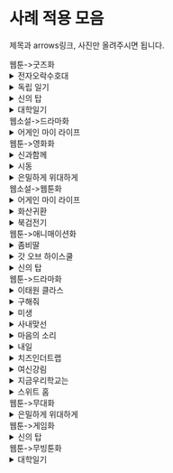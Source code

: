 # 사례 적용 모음
제목과 arrows링크, 사진만 올려주시면 됩니다. 

<summary>웹툰->굿즈화</summary>
<div markdown="1">   
 
<details>
<summary>전자오락수호대</summary>
<div markdown="1">       

[전자오락수호대.txt](https://github.com/chunsejin/web-media-mix/files/8488472/default.txt)

https://arrows.app/#/googledrive/ids=1jW8ZVTFIbMY1H4PB9zf7XCAffeuY0ZwG

  
![전자오락수호대(웹툰_게임_굿즈)](https://user-images.githubusercontent.com/83636246/163371733-bdb2e77a-b06b-4b7f-a3ed-88a151b9fa1a.png)

</div>
</details>

<details>
<summary>독립 일기</summary>
<div markdown="1">
https://drive.google.com/file/d/1d_xdrh8vep3lMvruQvoYkRDuJXQ2nEX7/view?usp=sharing
 
![독립일기 arrow](https://user-images.githubusercontent.com/100740570/169640293-72db18c3-9660-4e1d-9d4b-817e9195b4e3.png)
  
</div>
</details>
 
<details>
<summary>신의 탑</summary>
<div markdown="1">
https://drive.google.com/file/d/1LYDyvzCZ7_JwHtniPsJvmCpswDe22Gaz/view?usp=sharing
 
![신의탑 arrow](https://user-images.githubusercontent.com/100740570/170272562-661282f5-4544-451a-89e4-1065efbf13cf.png)

</div>
</details>
 
<details>
<summary>대학일기</summary>
<div markdown="1">       

https://drive.google.com/file/d/1vtDwjLzKRARYcfVp-P9PmoMO7z6SdpjR/view?usp=sharing

![대학일기 arrow](https://user-images.githubusercontent.com/100740570/170712138-cec987dc-e28c-4d56-bb10-637e4a9c3f38.png)

</div>
</details>
 
</div>
</details>

<summary>웹소설->드라마화</summary>
<div markdown="1">
<details>
<summary>어게인 마이 라이프</summary>
<div markdown="1">       
https://drive.google.com/file/d/1hJyuVDndeFn6dStbTt7yZsVBbwsPhfZr/view?usp=sharing

![어게인 마이 라이프](https://user-images.githubusercontent.com/101037541/169456319-6008225e-ae65-46a6-9433-1a4823801a25.png)

</div>
</details>
</div>
</details>

<summary>웹툰->영화화</summary>
<div markdown="1"> 
<details>
<summary>신과함께</summary>
<div markdown="1">       

[신과함께.txt](https://github.com/chunsejin/web-media-mix/blob/Minimin_branch/arrows/sin.txt)

https://drive.google.com/file/d/1HjyXxeW_LYCCL5CBZp4auWtwr8YFJ8Ee/view?usp=sharing

![Webtoon_Movie(신과함께)](https://user-images.githubusercontent.com/100695795/163532696-8f849479-bafe-4a05-9498-cc251a751abe.png)

</div>
</details>
  
<details>
<summary>시동</summary>
<div markdown="1">
https://drive.google.com/file/d/1mg9JP7K6JeabkUUAKbrPJ2VOVd2WfKVy/view?usp=sharing
  
![Webtoon_Movie (1)](https://user-images.githubusercontent.com/100738541/169811031-4b4501b2-be38-44c7-a34f-6d9438a1d909.png)

</div>
</details>

<details>
<summary>은밀하게 위대하게</summary>
<div markdown="1">
https://arrows.app/#/local/id=1BrMfj4mYFIleRMSeIu4
  
![Webtoon_Movie (은밀하게 위대하게)](https://user-images.githubusercontent.com/90401682/170238764-9723f075-2dd7-4dbb-a922-0a7bd89a5395.png)
 </div>
 </details>
  
</div>
</details>

<summary>웹소설->웹툰화</summary>
<div markdown="1"> 
<details>

<summary>어게인 마이 라이프</summary>
<div markdown="1">       
https://drive.google.com/file/d/1hJyuVDndeFn6dStbTt7yZsVBbwsPhfZr/view?usp=sharing

![어게인 마이 라이프](https://user-images.githubusercontent.com/101037541/169456319-6008225e-ae65-46a6-9433-1a4823801a25.png)

</div>
</details>

<details>
<summary>화산귀환</summary>
<div markdown="1">       
https://drive.google.com/file/d/1l8UUSe4uMbcxVyCTBP-7oFFVa9Fg5XGz/view?usp=sharing

![화산귀환 (웹소설 _ 웹툰)](https://user-images.githubusercontent.com/100740570/170271643-bdcb542a-96b2-477c-9bc1-34a9b4146fe0.png)
</div>
</details>

<details>
<summary>북검전기</summary>
<div markdown="1">       
https://arrows.app/#/googledrive/ids=1r04NZ24XiMaQPhRwl4L--TCsTyat0BsV

 ![북검전기 arrow](https://user-images.githubusercontent.com/100740570/171371396-a027e0b2-d5d9-4461-bb4d-3ce80d178ced.png)
</div>
</details>

</div>
</details>

<summary>웹툰->애니매이션화</summary>
<div markdown="1"> 


<details>
<summary>좀비딸</summary>
<div markdown="1">       
https://drive.google.com/file/d/1cZpwi8PCL_hDUHuPLUnG3fGKY80GjP2Z/view?usp=sharing

![좀비딸](https://user-images.githubusercontent.com/101037541/169456512-118fed9f-060a-47d1-95c7-8acb211e60bf.png)

</div>
</details>

<details>
<summary>갓 오브 하이스쿨</summary>
<div markdown="1">
https://drive.google.com/file/d/1CPje2YzC6uA0hfMnaA90LU0O_kHMSvX8/view?usp=sharing
 
![갓오브하이스쿨 arrow](https://user-images.githubusercontent.com/100740570/170056498-0c04114d-f51f-4595-b338-1d1404452742.png)

</div>
</details>

<details>
<summary>신의 탑</summary>
<div markdown="1">
https://drive.google.com/file/d/1LYDyvzCZ7_JwHtniPsJvmCpswDe22Gaz/view?usp=sharing
 
![신의탑 arrow](https://user-images.githubusercontent.com/100740570/170272562-661282f5-4544-451a-89e4-1065efbf13cf.png)

</div>
</details>

</div>
</details>

<summary>웹툰->드라마화</summary>
<div markdown="1"> 

<details>
<summary>이태원 클라스</summary>
<div markdown="1">       
https://arrows.app/#/googledrive/ids=1digGNSK0Z7CGd-qRGWAva6PH639zsw3i

![이태원클라쓰 (웹툰_-_드라마)](https://user-images.githubusercontent.com/101037541/169456784-d818ab58-9c88-4ddd-b441-fbf2604f4752.png)

</div>
</details>

<details>
<summary>구해줘</summary>
<div markdown="1">       
https://drive.google.com/file/d/1QSsnHrqc-orWVtn5Jq-NHsppVRZEfBCv/view?usp=sharing

![구해줘_arrows](https://user-images.githubusercontent.com/101037541/169456908-84671363-2953-4f46-b87f-d7b95c263a1b.png)
  
</div>
</details>

<details>
<summary>미생</summary>
<div markdown="1">       
https://drive.google.com/file/d/1cwuMniCuJ3HiXl_9KneUDV-iQK5qbclG/view?usp=sharing

![미생](https://user-images.githubusercontent.com/101037541/169456987-a51a7ff9-a75a-4af0-8b42-73f19bc405fc.png)

</div>
</details>

<details>
<summary>사내맞선</summary>
<div markdown="1">       
https://drive.google.com/file/d/1Gtq8sHrTZu2_pV0tzxJ2jb-mk9GTE4GG/view?usp=sharing

![사내맞선](https://user-images.githubusercontent.com/101037541/169457038-7fb22ef6-5ead-4faf-9c6e-62352cee992a.png)

</div>
</details>

<details>
<summary>마음의 소리</summary>
<div markdown="1">       
https://drive.google.com/file/d/1-1Nwn-bOFsFu3MT7uvi1siyWYZoe7hO6/view?usp=sharing

![마음의 소리_arrows](https://user-images.githubusercontent.com/101037541/169457110-a1e86bd2-9195-4463-872f-dc77f8d66a5c.png)

</div>
</details>

<details>
<summary>내일</summary>
<div markdown="1">       
https://drive.google.com/file/d/1KCZuhMGhJsdT2D2n8gTFKC6WDU1y3eui/view?usp=sharing

![내일](https://user-images.githubusercontent.com/101037541/169457164-e4db6f98-183d-48aa-bda8-4cc1bf4f02ce.png)

</div>
</details>

<details>
<summary>치즈인더트랩</summary>
<div markdown="1">       
https://drive.google.com/file/d/1o7CM0TZMEfl6ex0TWEHH0spI36IiqN5C/view?usp=sharing

![치즈인더트랩](https://user-images.githubusercontent.com/101037541/169457225-30b53d91-da14-4f5c-8be1-04c2ed885099.png)

</div>
</details>

<details>
<summary>여신강림</summary>
<div markdown="1">     
https://drive.google.com/file/d/1xLpipjE8ir7t2ojtZZMWr-jHgufKNaGn/view?usp=sharing
  
![여신강림](https://user-images.githubusercontent.com/101037541/169638875-2a79d99c-b8e1-4608-a4a3-28992563fe96.png)

</div>
</details>




<details>
<summary>지금우리학교는</summary>
<div markdown="1">
https://drive.google.com/file/d/1v89sO2_5bVma2PqN5UiSS8Wj2UXdWr_A/view?usp=sharing
 
![지금우리학교는](https://user-images.githubusercontent.com/80977178/167423217-2985704b-9932-4ffc-9666-9d962d6b60fa.png)
</div>
</details>

<details>
<summary>스위트 홈 </summary>
<div markdown="1">
https://drive.google.com/file/d/1ii9WYQneRnP5dWtVUn794prdntSll8Xc/view?usp=sharing
  
![스위트 홈](https://user-images.githubusercontent.com/80977178/167442319-b5a0c028-2669-4100-9e1a-bf48a4299289.png)
</div>
</details>

</div>
</details>

<summary>웹툰->무대화</summary>
<div markdown="1"> 

<details>
<summary>은밀하게 위대하게</summary>
<div markdown="1">       
https://arrows.app/#/local/id=ZLzRneF9pujpG8yvWlgM

![은밀하게 위대하게](https://user-images.githubusercontent.com/90401682/170238739-3ad21415-160c-490f-b537-577abc77b009.png)
</div>
</details>

</div>

<summary>웹툰->게임화</summary>
<div markdown="1"> 

<details>
<summary>신의 탑</summary>
<div markdown="1">
https://drive.google.com/file/d/1LYDyvzCZ7_JwHtniPsJvmCpswDe22Gaz/view?usp=sharing
 
![신의탑 arrow](https://user-images.githubusercontent.com/100740570/170272562-661282f5-4544-451a-89e4-1065efbf13cf.png)

</div>
</details>

</div>

<summary>웹툰->무빙툰화</summary>
<div markdown="1">

<details>
<summary>대학일기</summary>
<div markdown="1">       

https://drive.google.com/file/d/1vtDwjLzKRARYcfVp-P9PmoMO7z6SdpjR/view?usp=sharing

![대학일기 arrow](https://user-images.githubusercontent.com/100740570/170712138-cec987dc-e28c-4d56-bb10-637e4a9c3f38.png)

</div>
</details>

</div>
